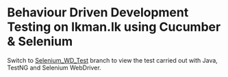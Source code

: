 # Behaviour Driven Development Testing on Ikman.lk using Cucumber & Selenium

Switch to [Selenium_WD_Test] branch to view the test carried out with Java, TestNG and Selenium   WebDriver.


[Selenium_WD_Test]: https://github.com/xXZang3tsuXx/ikman-Selenium-Testing/tree/Selenium_WD_Test
